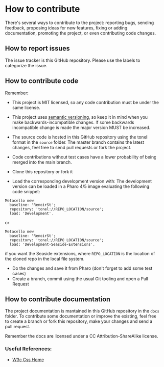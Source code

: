 How to contribute
=================

There's several ways to contribute to the project: reporting bugs, sending feedback, proposing ideas for new features, fixing or adding documentation, promoting the project, or even contributing code changes.

## How to report issues

The issue tracker is this GitHub repository. Please use the labels to categorize the issue.

## How to contribute code

Remember:
- This project is MIT licensed, so any code contribution must be under the same license.
- This project uses [semantic versioning](http://semver.org/), so keep it in mind when you make backwards-incompatible changes. If some backwards incompatible change is made the major version MUST be increased.
- The source code is hosted in this GitHub repository using the tonel format in the `source` folder. The master branch contains the latest changes, feel free to send pull requests or fork the project.
- Code contributions without test cases have a lower probability of being merged into the main branch.


- Clone this repository or fork it
- Load the corresponding development version with:
The development version can be loaded in a Pharo 4/5 image evaluating the following code snippet:
```smalltalk
Metacello new
  baseline: 'RenoirSt';
  repository: 'tonel://REPO_LOCATION/source';
  load: 'Development'.
```

or
```smalltalk
Metacello new
  baseline: 'RenoirSt';
  repository: 'tonel://REPO_LOCATION/source';
  load: 'Development-Seaside-Extensions'.
```
if you want the Seaside extensions, where `REPO_LOCATION` is the location of the cloned repo in the local file system.
- Do the changes and save it from Pharo (don't forget to add some test cases)
- Create a branch, commit using the usual Git tooling and open a Pull Request

## How to contribute documentation

The project documentation is mantained in this GitHub repository in the `docs` folder. To contribute some documentation or improve the existing, feel free to create a branch or fork this repository, make your changes and send a pull request.

Remember the docs are licensed under a CC Attribution-ShareAlike license.

### Useful References:

- [W3c Css Home](http://www.w3.org/Style/CSS/)
